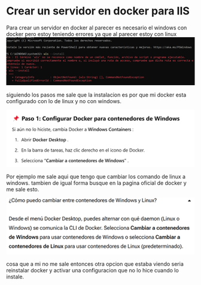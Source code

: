 # Crear un servidor en docker para IIS
Para crear un servidor en docker al parecer es necesario el windows con docker pero estoy teniendo errores ya que al parecer estoy con linux 
![comandos desde terminal](./imagenes/examen1.png)

siguiendo los pasos me sale que la instalacion es por que mi docker esta configurado con lo de linux y no con windows.

![comandos desde terminal](./imagenes/examen2.png)

Por ejemplo me sale aqui que tengo que cambiar los comando de linux a windows.
tambien de igual forma busque en la pagina oficial de docker y me sale esto.

![comandos desde terminal](./imagenes/examen3.png)

cosa que a mi no me sale entonces otra opcion que estaba viendo seria reinstalar docker y activar una configuracion que no lo hice cuando lo instale. 
